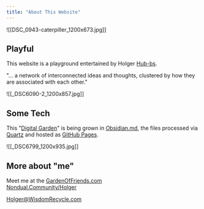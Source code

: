 ```yaml
---
title: "About This Website"
---
```


![[DSC_0943-caterpiller_1200x673.jpg]]

## Playful
This website is a playground entertained by Holger [Hub-bs](http://hub-bs.com).

"... a network of interconnected ideas and thoughts, clustered by how they are associated with each other."


![[_DSC6090-2_1200x857.jpg]]

## Some Tech
This "[Digital Garden](https://jzhao.xyz/posts/networked-thought/)" is being grown in [Obsidian.md](http://Obsidian.md), the files processed via [Quartz](https://github.com/jackyzha0/quartz) and hosted as [GitHub Pages](https://pages.github.com/). 


![[_DSC6799_1200x935.jpg]]

## More about "me"
Meet me at the [GardenOfFriends.com](http://GardenOfFriends.com)  
[Nondual.Community/Holger](http://Nondual.Community/Holger)  

[Holger@WisdomRecycle.com](mailto:Holger@WisdomRecycle.com)    